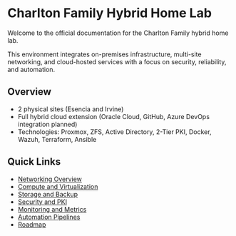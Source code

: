 # Charlton Family Hybrid Home Lab

Welcome to the official documentation for the Charlton Family hybrid home lab.

This environment integrates on-premises infrastructure, multi-site networking, and cloud-hosted services with a focus on security, reliability, and automation.

## Overview
- 2 physical sites (Esencia and Irvine)
- Full hybrid cloud extension (Oracle Cloud, GitHub, Azure DevOps integration planned)
- Technologies: Proxmox, ZFS, Active Directory, 2-Tier PKI, Docker, Wazuh, Terraform, Ansible

## Quick Links
- [Networking Overview](networking.md)
- [Compute and Virtualization](compute.md)
- [Storage and Backup](storage.md)
- [Security and PKI](security.md)
- [Monitoring and Metrics](monitoring.md)
- [Automation Pipelines](automation.md)
- [Roadmap](roadmap.md)
